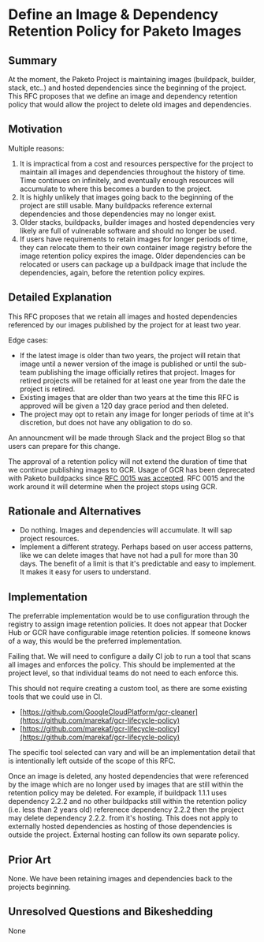 # Define an Image & Dependency Retention Policy for Paketo Images

## Summary

At the moment, the Paketo Project is maintaining images (buildpack, builder, stack, etc..) and hosted dependencies since the beginning of the project. This RFC proposes that we define an image and dependency retention policy that would allow the project to delete old images and dependencies.

## Motivation

Multiple reasons:

1. It is impractical from a cost and resources perspective for the project to maintain all images and dependencies throughout the history of time. Time continues on infinitely, and eventually enough resources will accumulate to where this becomes a burden to the project.
2. It is highly unlikely that images going back to the beginning of the project are still usable. Many buildpacks reference external dependencies and those dependencies may no longer exist.
3. Older stacks, buildpacks, builder images and hosted dependencies very likely are full of vulnerable software and should no longer be used.
4. If users have requirements to retain images for longer periods of time, they can relocate them to their own container image registry before the image retention policy expires the image. Older dependencies can be relocated or users can package up a buildpack image that include the dependencies, again, before the retention policy expires.

## Detailed Explanation

This RFC proposes that we retain all images and hosted dependencies referenced by our images published by the project for at least two year.

Edge cases:

- If the latest image is older than two years, the project will retain that image until a newer version of the image is published or until the sub-team publishing the image officially retires that project. Images for retired projects will be retained for at least one year from the date the project is retired.
- Existing images that are older than two years at the time this RFC is approved will be given a 120 day grace period and then deleted.
- The project may opt to retain any image for longer periods of time at it's discretion, but does not have any obligation to do so.

An announcment will be made through Slack and the project Blog so that users can prepare for this change.

The approval of a retention policy will not extend the duration of time that we continue publishing images to GCR. Usage of GCR has been deprecated with Paketo buildpacks since [RFC 0015 was accepted](https://github.com/paketo-buildpacks/rfcs/blob/main/text/0015-dockerhub-distribution.md). RFC 0015 and the work around it will determine when the project stops using GCR.

## Rationale and Alternatives

- Do nothing. Images and dependencies will accumulate. It will sap project resources.
- Implement a different strategy. Perhaps based on user access patterns, like we can delete images that have not had a pull for more than 30 days. The benefit of a limit is that it's predictable and easy to implement. It makes it easy for users to understand.

## Implementation

The preferrable implementation would be to use configuration through the registry to assign image retention policies. It does not appear that Docker Hub or GCR have configurable image retention policies. If someone knows of a way, this would be the preferred implementation.

Failing that. We will need to configure a daily CI job to run a tool that scans all images and enforces the policy. This should be implemented at the project level, so that individual teams do not need to each enforce this.

This should not require creating a custom tool, as there are some existing tools that we could use in CI.

- [https://github.com/GoogleCloudPlatform/gcr-cleaner](https://github.com/marekaf/gcr-lifecycle-policy)
- [https://github.com/marekaf/gcr-lifecycle-policy](https://github.com/marekaf/gcr-lifecycle-policy)

The specific tool selected can vary and will be an implementation detail that is intentionally left outside of the scope of this RFC.

Once an image is deleted, any hosted dependencies that were referenced by the image which are no longer used by images that are still within the retention policy may be deleted. For example, if buildpack 1.1.1 uses dependency 2.2.2 and no other buildpacks still within the retention policy (i.e. less than 2 years old) referenece dependency 2.2.2 then the project may delete dependency 2.2.2. from it's hosting. This does not apply to externally hosted dependencies as hosting of those dependencies is outside the project. External hosting can follow its own separate policy.

## Prior Art

None. We have been retaining images and dependencies back to the projects beginning.

## Unresolved Questions and Bikeshedding

None